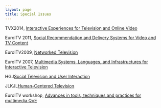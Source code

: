 ```yaml
---
layout: page
title: Special Issues
---
```


TVX2014, [Interactive Experiences for Television and Online Video](http://pucitvandvideoexperiences.wordpress.com)

EuroiTV 2011, [Social Recommendation and Delivery Systems for Video and TV Content](http://link.springer.com/article/10.1007/s00530-013-0345-x)

EuroITV2009, [Networked Television](http://link.springer.com/journal/530/17/1/page/1)

EuroITV 2007, [Multimedia Systems, Languages, and Infrastructures for Interactive Television](http://link.springer.com/journal/530/14/2/)


HGJ[Social Television and User Interaction](http://dl.acm.org/citation.cfm?doid=1350843.1350847)

JLKJL[Human-Centered Television](http://dl.acm.org/citation.cfm?id=1412196&picked=prox&CFID=424629405&CFTOKEN=37349639)
              
EuroITV workshop, [Advances in tools, techniques and practices for multimedia QoE](http://link.springer.com/article/10.1007%2Fs11042-014-2203-z)              
